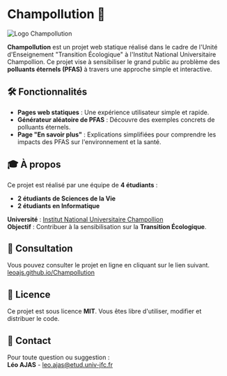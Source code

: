 
# Champollution 🌱

![Logo Champollution](https://i.imgur.com/7eya2Ec.png)

**Champollution** est un projet web statique réalisé dans le cadre de l'Unité d'Enseignement "Transition Écologique" à l'Institut National Universitaire Champollion. Ce projet vise à sensibiliser le grand public au problème des **polluants éternels (PFAS)** à travers une approche simple et interactive.

## 🛠️ Fonctionnalités

- **Pages web statiques** : Une expérience utilisateur simple et rapide.
- **Générateur aléatoire de PFAS** : Découvre des exemples concrets de polluants éternels.
- **Page "En savoir plus"** : Explications simplifiées pour comprendre les impacts des PFAS sur l'environnement et la santé.

## 🎓 À propos

Ce projet est réalisé par une équipe de **4 étudiants** :
- **2 étudiants de Sciences de la Vie**
- **2 étudiants en Informatique**

**Université** : [Institut National Universitaire Champollion](https://www.univ-jfc.fr/)  
**Objectif** : Contribuer à la sensibilisation sur la **Transition Écologique**.

## 🚀 Consultation

Vous pouvez consulter le projet en ligne en cliquant sur le lien suivant.
[leoajs.github.io/Champollution](https://leoajs.github.io/Champollution/) 

## 📄 Licence

Ce projet est sous licence **MIT**. Vous êtes libre d'utiliser, modifier et distribuer le code.

## 📢 Contact

Pour toute question ou suggestion :  
**Léo AJAS** - [leo.ajas@etud.univ-jfc.fr](mailto:leo.ajas@etud.univ-jfc.fr)
